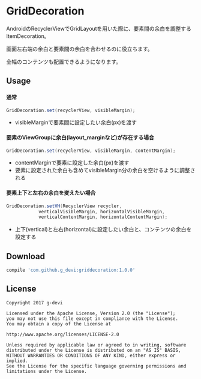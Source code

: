 # GridDecoration
AndroidのRecyclerViewでGridLayoutを用いた際に、要素間の余白を調整するItemDecoration。


画面左右端の余白と要素間の余白を合わせるのに役立ちます。

全幅のコンテンツも配置できるようになります。  


Usage
-----

#### 通常
```java
GridDecoration.set(recyclerView, visibleMargin);
```
* visibleMarginで要素間に設定したい余白(px)を渡す

#### 要素のViewGroupに余白(layout_marginなど)が存在する場合
```java
GridDecoration.set(recyclerView, visibleMargin, contentMargin);
```
* contentMarginで要素に設定した余白(px)を渡す
* 要素に設定された余白も含めてvisibleMargin分の余白を空けるように調整される

#### 要素上下と左右の余白を変えたい場合
```java
GridDecoration.setVH(RecyclerView recycler,
            verticalVisibleMargin, horizontalVisibleMargin,
            verticalContentMargin, horizontalContentMargin);
```
* 上下(vertical)と左右(horizontal)に設定したい余白と、コンテンツの余白を設定する



Download
--------

```groovy
compile 'com.github.g_devi:griddecoration:1.0.0'
```


License
-------

    Copyright 2017 g-devi

    Licensed under the Apache License, Version 2.0 (the "License");
    you may not use this file except in compliance with the License.
    You may obtain a copy of the License at

    http://www.apache.org/licenses/LICENSE-2.0

    Unless required by applicable law or agreed to in writing, software
    distributed under the License is distributed on an "AS IS" BASIS,
    WITHOUT WARRANTIES OR CONDITIONS OF ANY KIND, either express or implied.
    See the License for the specific language governing permissions and
    limitations under the License.

